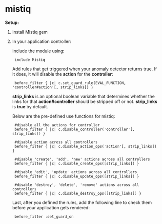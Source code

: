 mistiq
======

<b>Setup:</b>

1. Install Mistiq gem
2. In your application controller:

    Include the module using:
    
        include Mistiq
    
    Add rules that get triggered when your anomaly detector returns true. If it does, it will disable the <b>action</b> for the <b>controller</b>:
    
        before_filter { |c| c.set_guard_rule(EVAL_FUNCTION, 'controller#action'[, strip_links]) }
    
    <b>strip_links</b> is an optional boolean variable that determines whether the links for that <b>action#controller</b> should be stripped off or not. <b>strip_links</b> is <b>true</b> by default.
    
    Below are the pre-defined use functions for mistiq:
    
        #disable all the actions for controller
        before_filter { |c| c.disable_controller('controller'[, strip_links]) }
        
        #disable action across all controllers 
        before_filter { |c| c.disable_action_ops('action'[, strip_links]) }
        
        #disable 'create', 'add', 'new' actions across all controllers
        before_filter { |c| c.disable_create_ops([strip_links]) }
        
        #disable 'edit', 'update' actions across all controllers
        before_filter { |c| c.disable_update_ops([strip_links]) }
        
        #disable 'destroy', 'delete', 'remove' actions across all controllers
        before_filter { |c| c.disable_destroy_ops([strip_links]) }
    
    Last, after you defined the rules, add the following line to check them before your application gets rendered:
    
        before_filter :set_guard_on
